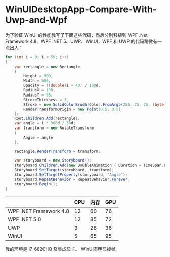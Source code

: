 # WinUIDesktopApp-Compare-With-Uwp-and-Wpf

为了验证 WinUI 的性能我写了下面这些代码，然后分别移植到 WPF .Net Framework
 4.8、WPF .NET 5、UWP、WinUI，WPF 和 UWP 的代码稍微有一点出入：

``` cs
for (int i = 0; i < 50; i++)
{
    var rectangle = new Rectangle
    {
        Height = 500,
        Width = 500,
        Opacity = ((double)i + 40) / 100d,
        RadiusX = 108,
        RadiusY = 98,
        StrokeThickness = 3,
        Stroke = new SolidColorBrush(Color.FromArgb(255, 75, 75, (byte)(i * 250d / 50d))),
        RenderTransformOrigin = new Point(0.5, 0.5)
    };
    Root.Children.Add(rectangle);
    var angle = i * 360d / 50d;
    var transform = new RotateTransform
    {
        Angle = angle
    };

    rectangle.RenderTransform = transform;

    var storyboard = new Storyboard();
    storyboard.Children.Add(new DoubleAnimation { Duration = TimeSpan.FromSeconds(1), From = angle, To = angle + 360 });
    Storyboard.SetTarget(storyboard, transform);
    Storyboard.SetTargetProperty(storyboard, "Angle");
    storyboard.RepeatBehavior = RepeatBehavior.Forever;
    storyboard.Begin();
}
```

|      |  CPU    | 内存     | GPU |
| ---- | ---- | ---- | ----|
|  WPF .NET Framework 4.8    |   12   |   60	   | 76 |
| WPF .NET 5.0 |12 |85	| 72 |
| UWP |	3	| 28	| 36 |
| WinUI |	5	| 65 |	95 |


我的环境是 i7-6820HQ 及集成显卡。
WinUI有明显掉帧。
